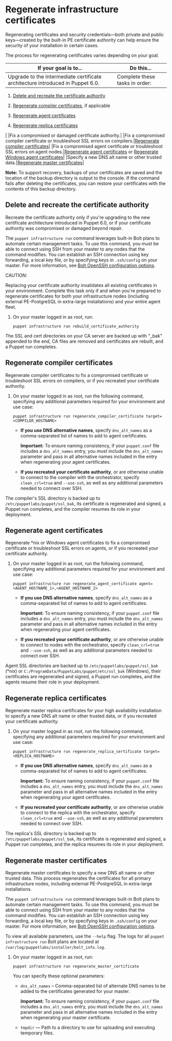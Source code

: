 # Regenerate infrastructure certificates

Regenerating certificates and security credentials—both private and public keys—created by the built-in PE certificate authority can help ensure the security of your installation in certain cases.

The process for regenerating certificates varies depending on your goal.

|If your goal is to...|Do this...|
|---------------------|----------|
|Upgrade to the intermediate certificate architecture introduced in Puppet 6.0.|Complete these tasks in order:

1.  [Delete and recreate the certificate authority](regenerate_certificates.md#)

2.  [Regenerate compiler certificates](regenerate_certificates.md#), if applicable

3.  [Regenerate agent certificates](regenerate_certificates.md#)

4.  [Regenerate replica certificates](regenerate_certificates.md#)

|
|Fix a compromised or damaged certificate authority.|
|Fix a compromised compiler certificate or troubleshoot SSL errors on compilers.|[Regenerate compiler certificates](regenerate_certificates.md#)|
|Fix a compromised agent certificate or troubleshoot SSL errors on agent nodes.|[Regenerate agent certificates](regenerate_certificates.md#) or [Regenerate Windows agent certificates](regenerate_windows_agent_certificates.md)|
|Specify a new DNS alt name or other trusted data.|[Regenerate master certificates](regenerate_certificates.md#)|

**Note:** To support recovery, backups of your certificates are saved and the location of the backup directory is output to the console. If the command fails after deleting the certificates, you can restore your certificates with the contents of this backup directory.

## Delete and recreate the certificate authority

Recreate the certificate authority only if you're upgrading to the new certificate architecture introduced in Puppet 6.0, or if your certificate authority was compromised or damaged beyond repair.

The `puppet infrastructure run` command leverages built-in Bolt plans to automate certain management tasks. To use this command, you must be able to connect using SSH from your master to any nodes that the command modifies. You can establish an SSH connection using key forwarding, a local key file, or by specifying keys in `.ssh/config` on your master. For more information, see [Bolt OpenSSH configuration options](https://puppet.com/docs/bolt/latest/bolt_configuration_options.html#openssh-configuration-options).

CAUTION:

Replacing your certificate authority invalidates all existing certificates in your environment. Complete this task only if and when you're prepared to regenerate certificates for both your infrastructure nodes \(including external PE-PostgreSQL in extra-large installations\) and your entire agent fleet.

1.  On your master logged in as root, run:

    ```
    puppet infrastructure run rebuild_certificate_authority
    ```


The SSL and cert directories on your CA server are backed up with "\_bak" appended to the end, CA files are removed and certificates are rebuilt, and a Puppet run completes.

## Regenerate compiler certificates

Regenerate compiler certificates to fix a compromised certificate or troubleshoot SSL errors on compilers, or if you recreated your certificate authority.

1.  On your master logged in as root, run the following command, specifying any additional parameters required for your environment and use case:

    ```
    puppet infrastructure run regenerate_compiler_certificate target=<COMPILER_HOSTNAME>
    ```

    -   **If you use DNS alternative names**, specify `dns_alt_names` as a comma-separated list of names to add to agent certificates.

        **Important:** To ensure naming consistency, if your `puppet.conf` file includes a `dns_alt_names` entry, you must include the `dns_alt_names` parameter and pass in all alternative names included in the entry when regenerating your agent certificates.

    -   **If you recreated your certificate authority**, or are otherwise unable to connect to the compiler with the orchestrator, specify `clean_crl=true` and `--use-ssh`, as well as any additional parameters needed to connect over SSH.

The compiler's SSL directory is backed up to `/etc/puppetlabs/puppet/ssl_bak`, its certificate is regenerated and signed, a Puppet run completes, and the compiler resumes its role in your deployment.

## Regenerate agent certificates

Regenerate \*nix or Windows agent certificates to fix a compromised certificate or troubleshoot SSL errors on agents, or if you recreated your certificate authority.

1.  On your master logged in as root, run the following command, specifying any additional parameters required for your environment and use case:

    ```
    puppet infrastructure run regenerate_agent_certificate agent=<AGENT_HOSTNAME_1>,<AGENT_HOSTNAME_2>
    ```

    -   **If you use DNS alternative names**, specify `dns_alt_names` as a comma-separated list of names to add to agent certificates.

        **Important:** To ensure naming consistency, if your `puppet.conf` file includes a `dns_alt_names` entry, you must include the `dns_alt_names` parameter and pass in all alternative names included in the entry when regenerating your agent certificates.

    -   **If you recreated your certificate authority**, or are otherwise unable to connect to nodes with the orchestrator, specify `clean_crl=true` and `--use-ssh`, as well as any additional parameters needed to connect over SSH.

Agent SSL directories are backed up to `/etc/puppetlabs/puppet/ssl_bak` \(\*nix\) or `C:/ProgramData/PuppetLabs/puppet/etc/ssl_bak` \(Windows\), their certificates are regenerated and signed, a Puppet run completes, and the agents resume their role in your deployment.

## Regenerate replica certificates

Regenerate master replica certificates for your high availability installation to specify a new DNS alt name or other trusted data, or if you recreated your certificate authority.

1.  On your master logged in as root, run the following command, specifying any additional parameters required for your environment and use case:

    ```
    puppet infrastructure run regenerate_replica_certificate target=<REPLICA_HOSTNAME>
    ```

    -   **If you use DNS alternative names**, specify `dns_alt_names` as a comma-separated list of names to add to agent certificates.

        **Important:** To ensure naming consistency, if your `puppet.conf` file includes a `dns_alt_names` entry, you must include the `dns_alt_names` parameter and pass in all alternative names included in the entry when regenerating your agent certificates.

    -   **If you recreated your certificate authority**, or are otherwise unable to connect to the replica with the orchestrator, specify `clean_crl=true` and `--use-ssh`, as well as any additional parameters needed to connect over SSH.

The replica's SSL directory is backed up to `/etc/puppetlabs/puppet/ssl_bak`, its certificate is regenerated and signed, a Puppet run completes, and the replica resumes its role in your deployment.

## Regenerate master certificates

Regenerate master certificates to specify a new DNS alt name or other trusted data. This process regenerates the certificates for all primary infrastructure nodes, including external PE-PostgreSQL in extra-large installations.

The `puppet infrastructure run` command leverages built-in Bolt plans to automate certain management tasks. To use this command, you must be able to connect using SSH from your master to any nodes that the command modifies. You can establish an SSH connection using key forwarding, a local key file, or by specifying keys in `.ssh/config` on your master. For more information, see [Bolt OpenSSH configuration options](https://puppet.com/docs/bolt/latest/bolt_configuration_options.html#openssh-configuration-options).

To view all available parameters, use the `--help` flag. The logs for all `puppet infrastructure run` Bolt plans are located at `/var/log/puppetlabs/installer/bolt_info.log`.

1.  On your master logged in as root, run:

    ```
    puppet infrastructure run regenerate_master_certificate
    ```

    You can specify these optional parameters:

    -   `dns_alt_names` – Comma-separated list of alternate DNS names to be added to the certificates generated for your master.

        **Important:** To ensure naming consistency, if your `puppet.conf` file includes a `dns_alt_names` entry, you must include the `dns_alt_names` parameter and pass in all alternative names included in the entry when regenerating your master certificate.

    -   `tmpdir` — Path to a directory to use for uploading and executing temporary files.



